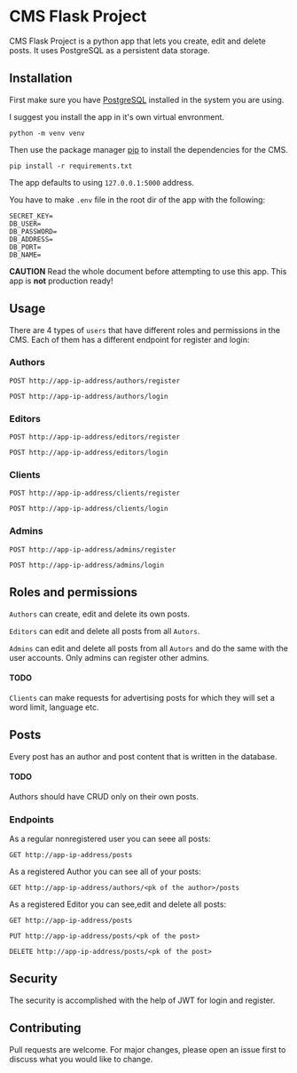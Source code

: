 # CMS Flask Project

CMS Flask Project is a python app that lets you create, edit and delete posts. It uses PostgreSQL as a persistent data storage.

## Installation
First make sure you have [PostgreSQL](https://www.postgresql.org/download/) installed in the system you are using.

I suggest you install the app in it's own virtual envronment.
```
python -m venv venv
```
 
Then use the package manager [pip](https://pip.pypa.io/en/stable/) to install the dependencies for the CMS.

```
pip install -r requirements.txt
```
The app defaults to using `127.0.0.1:5000` address.

You have to make `.env` file in the root dir of the app with the following:

```
SECRET_KEY=
DB_USER=
DB_PASSWORD=
DB_ADDRESS=
DB_PORT=
DB_NAME=
```


**CAUTION** Read the whole document before attempting to use this app. This app is **not** production ready!

## Usage

There are 4 types of `users` that have different roles and permissions in the CMS. Each of them has a different endpoint for register and login:
### Authors

```
POST http://app-ip-address/authors/register

POST http://app-ip-address/authors/login
```

### Editors

```
POST http://app-ip-address/editors/register

POST http://app-ip-address/editors/login
```

### Clients

```
POST http://app-ip-address/clients/register

POST http://app-ip-address/clients/login
```

### Admins

```
POST http://app-ip-address/admins/register

POST http://app-ip-address/admins/login
```

## Roles and permissions
`Authors` can create, edit and delete its own posts.

`Editors` can edit and delete all posts from all `Autors`.

`Admins` can edit and delete all posts from all `Autors` and do the same with the user accounts. Only admins can register other admins.

#### TODO
`Clients` can make requests for advertising posts for which they will set a word limit, language etc.

## Posts
Every post has an author and post content that is written in the database.

#### TODO
Authors should have CRUD only on their own posts.

### Endpoints
As a regular nonregistered user you can seee all posts:
```
GET http://app-ip-address/posts
```
As a registered Author you can see all of your posts:
```
GET http://app-ip-address/authors/<pk of the author>/posts
```
As a registered Editor you can see,edit and delete all posts:
```
GET http://app-ip-address/posts

PUT http://app-ip-address/posts/<pk of the post>

DELETE http://app-ip-address/posts/<pk of the post>
```

## Security

The security is accomplished with the help of JWT for login and register.

## Contributing
Pull requests are welcome. For major changes, please open an issue first to discuss what you would like to change.
